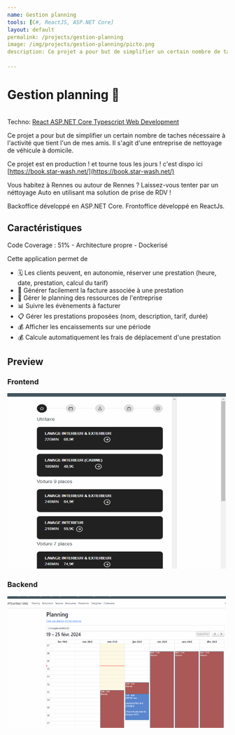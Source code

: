 ```yaml
---
name: Gestion planning
tools: [C#, ReactJS, ASP.NET Core]
layout: default
permalink: /projects/gestion-planning
image: /img/projects/gestion-planning/picto.png
description: Ce projet a pour but de simplifier un certain nombre de taches nécessaire à l'activité que tient l'un de mes amis. Il s'agit d'une entreprise de nettoyage de véhicule à domicile.

---
```


# Gestion planning 🎥
<p class="post-metadata text-muted">
 <br>Techno: 
<a class="text-decoration-none no-underline" href="/portfolYOU/projects/tags#react">
    <span class="tag badge badge-pill text-primary border border-primary">React</span>
</a>

<a class="text-decoration-none no-underline" href="/portfolYOU/projects/tags#react">
    <span class="tag badge badge-pill text-primary border border-primary">ASP.NET Core</span>
</a>
<a class="text-decoration-none no-underline" href="/portfolYOU/projects/tags#javascript">
    <span class="tag badge badge-pill text-primary border border-primary">Typescript</span>
</a>

<a class="text-decoration-none no-underline" href="/portfolYOU/projects/tags#web-development">
    <span class="tag badge badge-pill text-primary border border-primary">Web Development</span>
</a>
</p>
Ce projet a pour but de simplifier un certain nombre de taches nécessaire à l'activité que tient l'un de mes amis. Il s'agit d'une entreprise de nettoyage de véhicule à domicile.

Ce projet est en production ! et tourne tous les jours ! c'est dispo ici [https://book.star-wash.net/](https://book.star-wash.net/)

Vous habitez à Rennes ou autour de Rennes ? Laissez-vous tenter par un néttoyage Auto en utilisant ma solution de prise de RDV !

Backoffice développé en ASP.NET Core.
Frontoffice développé en ReactJs.

 
## Caractéristiques
Code Coverage : 51%  - Architecture propre - Dockerisé

Cette application permet de
- 🗓️ Les clients peuvent, en autonomie, réserver une prestation (heure, date, prestation, calcul du tarif)
- 🧾 Générer facilement la facture associée à une prestation
- 📆 Gérer le planning des ressources de l'entreprise
- 📊 Suivre les évènements à facturer
- 📋 Gérer les prestations proposées (nom, description, tarif, durée)
- 💰 Afficher les encaissements sur une période
- 💰 Calcule automatiquement les frais de déplacement d'une prestation



## Preview
### Frontend
<img src="/img/projects/gestion-planning/frontend.gif" style="height:400px;width:100%;max-width:500px" />

### Backend
<img src="/img/projects/gestion-planning/backend.gif" style="height:300px;width:100%;max-width:500px" />




